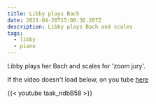 ```yaml
---
title: Libby plays Bach
date: 2021-04-28T15:08:36.207Z
description: Libby plays Bach and scales
tags:
  - libby
  - piano
---
```

Libby plays her Bach and scales for 'zoom jury'.

If the video doesn't load below, on you tube [here](https://youtu.be/taak_ndbB58)

{{< youtube taak_ndbB58 >}}
